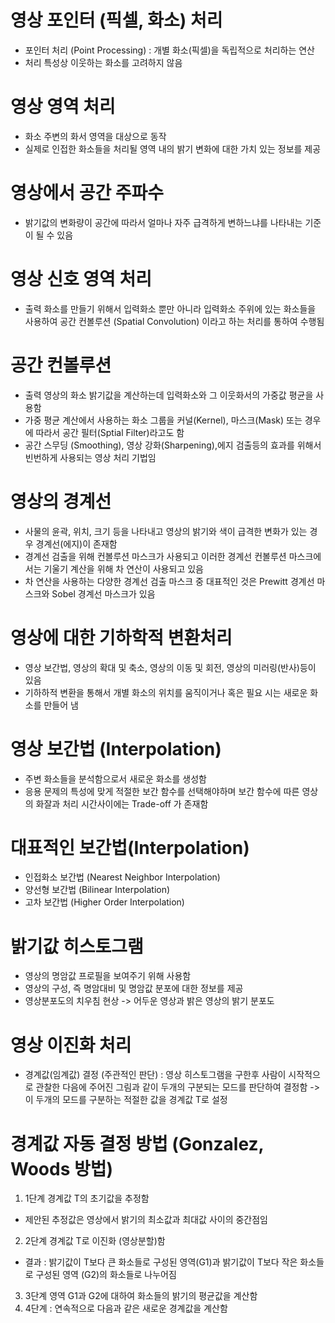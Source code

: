 # 영상 포인터 (픽셀, 화소) 처리
- 포인터 처리 (Point Processing) : 개별 화소(픽셀)을 독립적으로 처리하는 연산
- 처리 특성상 이웃하는 화소를 고려하지 않음

# 영상 영역 처리
- 화소 주변의 화서 영역을 대상으로 동작
- 실제로 인접한 화소들을 처리될 영역 내의 밝기 변화에 대한 가치 있는 정보를 제공

# 영상에서 공간 주파수
- 밝기값의 변화량이 공간에 따라서 얼마나 자주 급격하게 변하느냐를 나타내는 기준이 될 수 있음

# 영상 신호 영역 처리
- 출력 화소를 만들기 위해서 입력화소 뿐만 아니라 입력화소 주위에 있는 화소들을 사용하여 공간 컨볼루션 (Spatial Convolution) 이라고 하는 처리를 통하여 수행됨

# 공간 컨볼루션
- 출력 영상의 화소 밝기값을 계산하는데 입력화소와 그 이웃화서의 가중값 평균을 사용함
- 가중 평균 계산에서 사용하는 화소 그룹을 커널(Kernel), 마스크(Mask) 또는 경우에 따라서 공간 필터(Sptial Filter)라고도 함
- 공간 스무딩 (Smoothing), 영상 강화(Sharpening),에지 검출등의 효과를 위해서 빈번하게 사용되는 영상 처리 기법임

# 영상의 경계선
- 사물의 윤곽, 위치, 크기 등을 나타내고 영상의 밝기와 색이 급격한 변화가 있는 경우 경계선(에지)이 존재함
- 경계선 검출을 위해 컨볼루션 마스크가 사용되고 이러한 경계선 컨볼루션 마스크에서는 기울기 계산을 위해 차 연산이 사용되고 있음
- 차 연산을 사용하는 다양한 경계선 검출 마스크 중 대표적인 것은 Prewitt 경계선 마스크와 Sobel 경계선 마스크가 있음

# 영상에 대한 기하학적 변환처리
- 영상 보간법, 영상의 확대 및 축소, 영상의 이동 및 회전, 영상의 미러링(반사)등이 있음
- 기하하적 변환을 통해서 개별 화소의 위치를 움직이거나 혹은 필요 시는 새로운 화소를 만들어 냄

# 영상 보간법 (Interpolation)
- 주변 화소들을 분석함으로서 새로운 화소를 생성함
- 응용 문제의 특성에 맞게 적절한 보간 함수를 선택해야하며 보간 함수에 따른 영상의 화잘과 처리 시간사이에는 Trade-off 가 존재함

# 대표적인 보간법(Interpolation)
- 인접화소 보간법 (Nearest Neighbor Interpolation)
- 양선형 보간법 (Bilinear Interpolation)
- 고차 보간법 (Higher Order Interpolation)

# 밝기값 히스토그램
- 영상의 명암값 프로필을 보여주기 위해 사용함
- 영상의 구성, 즉 명암대비 및 명암값 분포에 대한 정보를 제공
- 영상분포도의 치우침 현상 -> 어두운 영상과 밝은 영상의 밝기 분포도

# 영상 이진화 처리
- 경계값(임계값) 결정 (주관적인 판단) : 영상 히스토그램을 구한후 사람이 시작적으로 관찰한 다음에 주어진 그림과 같이 두개의 구분되는 모드를 판단하여 결정함 -> 이 두개의 모드를 구분하는 적절한 값을 경계값 T로 설정

# 경계값 자동 결정 방법 (Gonzalez, Woods 방법)
1. 1단계 경계값 T의 초기값을 추정함
- 제안된 추정값은 영상에서 밝기의 최소값과 최대값 사이의 중간점임
2. 2단계 경계값 T로 이진화 (영상분할)함
- 결과 : 밝기값이 T보다 큰 화소들로 구성된 영역(G1)과 밝기값이 T보다 작은 화소들로 구성된 영역 (G2)의 화소들로 나누어짐
3. 3단계 영역 G1과 G2에 대하여 화소들의 밝기의 평균값을 계산함
4. 4단계 : 연속적으로 다음과 같은 새로운 경계값을 계산함
